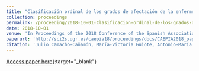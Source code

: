 ```yaml
---
title: "Clasificación ordinal de los grados de afectación de la enfermedad de Parkinson empleando imágenes de transportadores presinápticos de dopamina"
collection: proceedings
permalink: /proceeding/2018-10-01-Clasificacion-ordinal-de-los-grados-de-afectacion-de-la-enfermedad-de-Parkinson-empleando-imagenes-d
date: 2018-10-01
venue: 'In Proceedings of the 2018 Conference of the Spanish Association for Artificial Intelligence (CAEPIA2018)'
paperurl: 'http://sci2s.ugr.es/caepia18/proceedings/docs/CAEPIA2018_paper_111.pdf'
citation: 'Julio Camacho-Cañamón, Marı́a-Victoria Guiote, Antonio-Marı́a Santos-Bueno, Ester Rodrı́guez-Cáceres, Elvira Carmona-Asenjo, Juan-Antonio Vallejo-Casas, **Pedro Antonio Gutiérrez**, César Hervás-Martínez, &quot;Clasificación ordinal de los grados de afectación de la enfermedad de Parkinson empleando imágenes de transportadores presinápticos de dopamina.&quot; In Proceedings of the 2018 Conference of the Spanish Association for Artificial Intelligence (CAEPIA2018), 2018, Granada (Spain), pp.167-172.'
---
```

[Access paper here](http://sci2s.ugr.es/caepia18/proceedings/docs/CAEPIA2018_paper_111.pdf){:target="_blank"}
